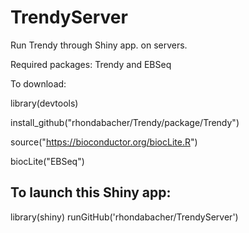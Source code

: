# TrendyServer


Run Trendy through Shiny app. on servers.

Required packages: Trendy and EBSeq 

To download:

library(devtools)

install_github("rhondabacher/Trendy/package/Trendy")


source("https://bioconductor.org/biocLite.R")

biocLite("EBSeq")




## To launch this Shiny app:

library(shiny)
runGitHub('rhondabacher/TrendyServer')